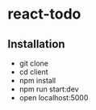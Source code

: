 # react-todo

## Installation
 - git clone
 - cd client
 - npm install
 - npm run start:dev
 - open localhost:5000

